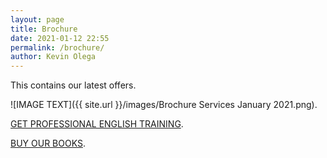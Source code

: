 ```yaml
--- 
layout: page
title: Brochure
date: 2021-01-12 22:55
permalink: /brochure/ 
author: Kevin Olega 
--- 
```


This contains our latest offers.

![IMAGE TEXT]({{ site.url }}/images/Brochure Services January 2021.png).

[GET PROFESSIONAL ENGLISH TRAINING](https://callcentertrainingtips.com/6WEL250/).

[BUY OUR BOOKS](https://callcentertrainingtips.com/books/).